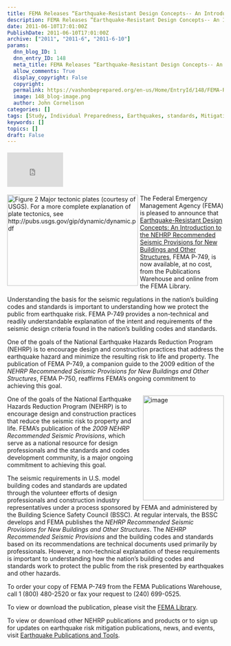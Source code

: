 ```yaml
---
title: FEMA Releases “Earthquake-Resistant Design Concepts-- An Introduction to the NEHRP Recommended Seismic Provisions for New Buildings and Other Structures”, FEMA P-749
description: FEMA Releases “Earthquake-Resistant Design Concepts-- An Introduction to the NEHRP Recommended Seismic Provisions for New Buildings and Other Structures”, FEMA P-749
date: 2011-06-10T17:01:00Z
PublishDate: 2011-06-10T17:01:00Z
archive: ["2011", "2011-6", "2011-6-10"]
params:
  dnn_blog_ID: 1
  dnn_entry_ID: 148
  meta_title: FEMA Releases “Earthquake-Resistant Design Concepts-- An Introduction to the NEHRP Recommended Seismic Provisions for New Buildings and Other Structures”, FEMA P-749
  allow_comments: True
  display_copyright: False
  copyright:
  permalink: https://vashonbeprepared.org/en-us/Home/EntryId/148/FEMA-Releases-ldquo-Earthquake-Resistant-Design-Concepts-An-Introduction-to-the-NEHRP-Recommended-Seismic-Provisions-for-New-Buildings-and-Other-Structures-rdquo-FEMA-P-749
  image: 148_blog-image.png
  author: John Cornelison
categories: []
tags: [Study, Individual Preparedness, Earthquakes, standards, Mitigation]
keywords: []
topics: []
draft: False
---
```


<div class="wlWriterHeaderFooter" style="padding-bottom: 4px; margin: 0px; padding-left: 0px; padding-right: 0px; float: none; padding-top: 4px"><iframe src="http://www.facebook.com/widgets/like.php?href=http://vashoneoc.org/Blogs/VashonPreparedness/tabid/164/EntryId/148/FEMA-Releases-ldquo-Earthquake-Resistant-Design-Concepts-An-Introduction-to-the-NEHRP-Recommended-Seismic-Provisions-for-New-Buildings-and-Other-Structures-rdquo-FEMA-P-749.aspx" frameborder="0" scrolling="no" style="border-bottom: medium none; border-left: medium none; width: 130px; height: 80px; border-top: medium none; border-right: medium none"></iframe></div>
<p><a href="./images/148/Windows-Live-Writer-77f2c3f3b61d_8784-image_2.png"><img title="Figure 2 Major tectonic plates (courtesy of USGS). For a more complete explanation of plate tectonics, see http://pubs.usgs.gov/gip/dynamic/dynamic.pdf" border="0" alt="Figure 2 Major tectonic plates (courtesy of USGS). For a more complete explanation of plate tectonics, see http://pubs.usgs.gov/gip/dynamic/dynamic.pdf" align="left" width="304" height="212" style="background-image: none; border-bottom: 0px; border-left: 0px; margin: 0px 5px 5px 0px; padding-left: 0px; padding-right: 0px; display: inline; float: left; border-top: 0px; border-right: 0px; padding-top: 0px" src="./images/148/Windows-Live-Writer-77f2c3f3b61d_8784-image_thumb.png" /></a>The Federal Emergency Management Agency (FEMA) is pleased to announce that <a target="_blank" href="http://www.fema.gov/library/viewRecord.do?id=4711">Earthquake-Resistant Design Concepts: An Introduction to the NEHRP Recommended Seismic Provisions for New Buildings and Other Structures</a>, FEMA P-749, is now available, at no cost, from the Publications Warehouse and online from the FEMA Library.</p>
<p>Understanding the basis for the seismic regulations in the nation’s building codes and standards is important to understanding how we protect the public from earthquake risk. FEMA P-749 provides a non-technical and readily understandable explanation of the intent and requirements of the seismic design criteria found in the nation’s building codes and standards.</p>
<p>One of the goals of the National Earthquake Hazards Reduction Program (NEHRP) is to encourage design and construction practices that address the earthquake hazard and minimize the resulting risk to life and property. The publication of FEMA P-749, a companion guide to the 2009 edition of the <em>NEHRP Recommended Seismic Provisions for New Buildings and Other Structures</em>, FEMA P-750, reaffirms FEMA’s ongoing commitment to achieving this goal.</p>
<p><a href="./images/148/Windows-Live-Writer-77f2c3f3b61d_8784-image_4.png"><img title="image" border="0" alt="image" align="right" width="188" height="244" style="background-image: none; border-bottom: 0px; border-left: 0px; margin: 0px 0px 5px 5px; padding-left: 0px; padding-right: 0px; display: inline; float: right; border-top: 0px; border-right: 0px; padding-top: 0px" src="./images/148/Windows-Live-Writer-77f2c3f3b61d_8784-image_thumb_1.png" /></a>One of the goals of the National Earthquake Hazards Reduction Program (NEHRP) is to encourage design and construction practices that reduce the seismic risk to property and life. FEMA’s publication of the <em>2009 NEHRP Recommended Seismic Provisions</em>, which serve as a national resource for design professionals and the standards and codes development community, is a major ongoing commitment to achieving this goal.</p>
<p>The seismic requirements in U.S. model building codes and standards are updated through the volunteer efforts of design professionals and construction industry representatives under a process sponsored by FEMA and administered by the Building Science Safety Council (BSSC). At regular intervals, the BSSC develops and FEMA publishes the <em>NEHRP Recommended Seismic Provisions for New Buildings and Other Structures</em>. The <em>NEHRP Recommended Seismic Provisions</em> and the building codes and standards based on its recommendations are technical documents used primarily by professionals. However, a non-technical explanation of these requirements is important to understanding how the nation’s building codes and standards work to protect the public from the risk presented by earthquakes and other hazards.</p>
<p>To order your copy of FEMA P-749 from the FEMA Publications Warehouse, call 1 (800) 480-2520 or fax your request to (240) 699-0525.</p>
<p>To view or download the publication, please visit the <a target="_blank" href="http://www.fema.gov/library/viewRecord.do?id=4711">FEMA Library</a>.</p>
<p>To view or download other NEHRP publications and products or to sign up for updates on earthquake risk mitigation publications, news, and events, visit <a target="_blank" href="http://www.fema.gov/plan/prevent/earthquake/publications.shtm">Earthquake Publications and Tools</a>.</p>
